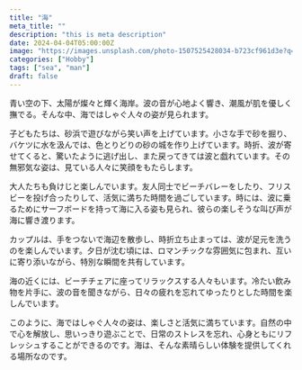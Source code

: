 ```yaml
---
title: "海"
meta_title: ""
description: "this is meta description"
date: 2024-04-04T05:00:00Z
image: "https://images.unsplash.com/photo-1507525428034-b723cf961d3e?q=80&w=2373&auto=format&fit=crop&ixlib=rb-4.0.3&ixid=M3wxMjA3fDB8MHxwaG90by1wYWdlfHx8fGVufDB8fHx8fA%3D%3D"
categories: ["Hobby"]
tags: ["sea", "man"]
draft: false
---
```


青い空の下、太陽が燦々と輝く海岸。波の音が心地よく響き、潮風が肌を優しく撫でる。そんな中、海ではしゃぐ人々の姿が見られます。

子どもたちは、砂浜で遊びながら笑い声を上げています。小さな手で砂を掘り、バケツに水を汲んでは、色とりどりの砂の城を作り上げています。時折、波が寄せてくると、驚いたように逃げ出し、また戻ってきては波と戯れています。その無邪気な姿は、見ている人々に笑顔をもたらします。

大人たちも負けじと楽しんでいます。友人同士でビーチバレーをしたり、フリスビーを投げ合ったりして、活気に満ちた時間を過ごしています。時には、波に乗るためにサーフボードを持って海に入る姿も見られ、彼らの楽しそうな叫び声が海に響き渡ります。

カップルは、手をつないで海辺を散歩し、時折立ち止まっては、波が足元を洗うのを楽しんでいます。夕日が沈む頃には、ロマンチックな雰囲気に包まれ、互いに寄り添いながら、特別な瞬間を共有しています。

海の近くには、ビーチチェアに座ってリラックスする人々もいます。冷たい飲み物を片手に、波の音を聞きながら、日々の疲れを忘れてゆったりとした時間を楽しんでいます。

このように、海ではしゃぐ人々の姿は、楽しさと活気に満ちています。自然の中で心を解放し、思いっきり遊ぶことで、日常のストレスを忘れ、心身ともにリフレッシュすることができるのです。海は、そんな素晴らしい体験を提供してくれる場所なのです。
